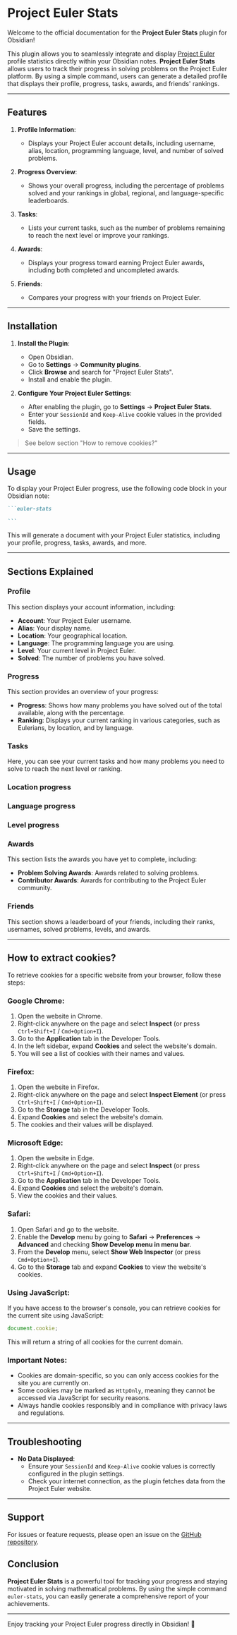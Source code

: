 # Project Euler Stats

Welcome to the official documentation for the **Project Euler Stats** plugin for Obsidian!

This plugin allows you to seamlessly integrate and display [Project Euler](https://projecteuler.net/)
profile statistics directly within your Obsidian notes.
**Project Euler Stats** allows users to track their progress in solving problems on the Project Euler platform.
By using a simple command, users can generate a detailed profile that displays their profile, progress,
tasks, awards, and friends' rankings.

---

## Features

1. **Profile Information**:
	- Displays your Project Euler account details, including username, alias, location,
	  programming language, level, and number of solved problems.

2. **Progress Overview**:
	- Shows your overall progress, including the percentage of problems solved
	  and your rankings in global, regional, and language-specific leaderboards.

3. **Tasks**:
	- Lists your current tasks, such as the number of problems remaining
	  to reach the next level or improve your rankings.

4. **Awards**:
	- Displays your progress toward earning Project Euler awards, including both completed and uncompleted awards.

5. **Friends**:
	- Compares your progress with your friends on Project Euler.

---

## Installation

1. **Install the Plugin**:

	- Open Obsidian.
	- Go to **Settings** → **Community plugins**.
	- Click **Browse** and search for "Project Euler Stats".
	- Install and enable the plugin.

2. **Configure Your Project Euler Settings**:
	- After enabling the plugin, go to **Settings** → **Project Euler Stats**.
	- Enter your `SessionId` and `Keep-Alive` cookie values in the provided fields.
	- Save the settings.

> See below section "How to remove cookies?"

---

## Usage

To display your Project Euler progress, use the following code block in your Obsidian note:

````markdown
```euler-stats

```
````

This will generate a document with your Project Euler statistics, including your profile, progress, tasks, awards, and more.

---

## Sections Explained

### Profile

This section displays your account information, including:

- **Account**: Your Project Euler username.
- **Alias**: Your display name.
- **Location**: Your geographical location.
- **Language**: The programming language you are using.
- **Level**: Your current level in Project Euler.
- **Solved**: The number of problems you have solved.

### Progress

This section provides an overview of your progress:

- **Progress**: Shows how many problems you have solved out of the total available, along with the percentage.
- **Ranking**: Displays your current ranking in various categories, such as Eulerians, by location, and by language.

### Tasks

Here, you can see your current tasks and how many problems you need to solve to reach the next level or ranking.

### Location progress

### Language progress

### Level progress

### Awards

This section lists the awards you have yet to complete, including:

- **Problem Solving Awards**: Awards related to solving problems.
- **Contributor Awards**: Awards for contributing to the Project Euler community.

### Friends

This section shows a leaderboard of your friends, including their ranks, usernames, solved problems, levels, and awards.

---

## How to extract cookies?

To retrieve cookies for a specific website from your browser, follow these steps:

### **Google Chrome**:

1. Open the website in Chrome.
2. Right-click anywhere on the page and select **Inspect** (or press `Ctrl+Shift+I` / `Cmd+Option+I`).
3. Go to the **Application** tab in the Developer Tools.
4. In the left sidebar, expand **Cookies** and select the website's domain.
5. You will see a list of cookies with their names and values.

### **Firefox**:

1. Open the website in Firefox.
2. Right-click anywhere on the page and select **Inspect Element** (or press `Ctrl+Shift+I` / `Cmd+Option+I`).
3. Go to the **Storage** tab in the Developer Tools.
4. Expand **Cookies** and select the website's domain.
5. The cookies and their values will be displayed.

### **Microsoft Edge**:

1. Open the website in Edge.
2. Right-click anywhere on the page and select **Inspect** (or press `Ctrl+Shift+I` / `Cmd+Option+I`).
3. Go to the **Application** tab in the Developer Tools.
4. Expand **Cookies** and select the website's domain.
5. View the cookies and their values.

### **Safari**:

1. Open Safari and go to the website.
2. Enable the **Develop** menu by going to **Safari** → **Preferences** → **Advanced** and checking **Show Develop menu in menu bar**.
3. From the **Develop** menu, select **Show Web Inspector** (or press `Cmd+Option+I`).
4. Go to the **Storage** tab and expand **Cookies** to view the website's cookies.

### **Using JavaScript**:

If you have access to the browser's console, you can retrieve cookies for the current site using JavaScript:

```javascript
document.cookie;
```

This will return a string of all cookies for the current domain.

### **Important Notes**:

- Cookies are domain-specific, so you can only access cookies for the site you are currently on.
- Some cookies may be marked as `HttpOnly`, meaning they cannot be accessed via JavaScript for security reasons.
- Always handle cookies responsibly and in compliance with privacy laws and regulations.

---

## Troubleshooting

- **No Data Displayed**:
	- Ensure your `SessionId` and `Keep-Alive` cookie values is correctly configured in the plugin settings.
	- Check your internet connection, as the plugin fetches data from the Project Euler website.

---

## Support

For issues or feature requests, please open an issue on the [GitHub repository](https://github.com/artemkorsakov/project-euler-obsidian-plugin).

## Conclusion

**Project Euler Stats** is a powerful tool for tracking your progress and staying motivated in solving mathematical problems.
By using the simple command `euler-stats`, you can easily generate a comprehensive report of your achievements.

---

Enjoy tracking your Project Euler progress directly in Obsidian! 🚀
